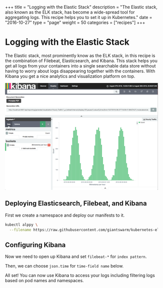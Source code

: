 +++
title = "Logging with the Elastic Stack"
description = "The Elastic stack, also known as the ELK stack, has become a wide-spread tool for aggregating logs. This recipe helps you to set it up in Kubernetes."
date = "2016-10-27"
type = "page"
weight = 50
categories = ["recipes"]
+++

# Logging with the Elastic Stack

The Elastic stack, most prominently know as the ELK stack, in this recipe is the combination of Filebeat, Elasticsearch, and Kibana. This stack helps you get all logs from your containers into a single searchable data store without having to worry about logs disappearing together with the containers. With Kibana you get a nice analytics and visualization platform on top.

![Kibana](kibana.png)

## Deploying Elasticsearch, Filebeat, and Kibana

First we create a namespace and deploy our manifests to it.

```bash
kubectl alppy \
  --filename https://raw.githubusercontent.com/giantswarm/kubernetes-elastic-stack/master/manifests-all.yaml
```

## Configuring Kibana

Now we need to open up Kibana and set `filebeat-*` for `index pattern`.

Then, we can choose `json.time` for `time-field name` below.

All set! You can now use Kibana to access your logs including filtering logs based on pod names and namespaces.
